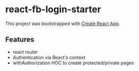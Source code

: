 # react-fb-login-starter
This project was bootstrapped with [Create React App](https://github.com/facebook/create-react-app).

## Features
- react router
- Authentication via React's context
- withAuthorization HOC to create protected/private pages
